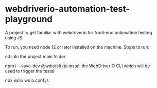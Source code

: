 # webdriverio-automation-test-playground
A project to get familiar with webdriverio for front-end automation testing using JS

To run, you need node 12 or later installed on the machine. Steps to run:

cd into the project main folder

npm i --save-dev @wdio/cli  (to install the WebDriverIO CLI which will be used to trigger the tests)

npx wdio wdio.conf.js

